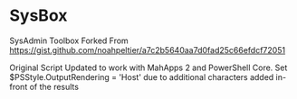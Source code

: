 # SysBox
SysAdmin Toolbox Forked From https://gist.github.com/noahpeltier/a7c2b5640aa7d0fad25c66efdcf72051

Original Script Updated to work with MahApps 2 and PowerShell Core.
Set $PSStyle.OutputRendering = 'Host' due to additional characters added in-front of the results
